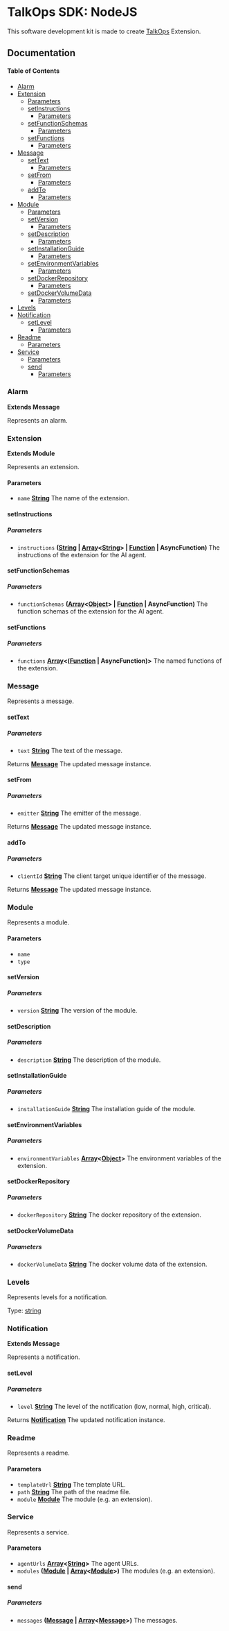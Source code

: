 # TalkOps SDK: NodeJS

This software development kit is made to create [TalkOps](https://link.talkops.app/talkops) Extension.

## Documentation

<!-- Generated by documentation.js. Update this documentation by updating the source code. -->

#### Table of Contents

*   [Alarm](#alarm)
*   [Extension](#extension)
    *   [Parameters](#parameters)
    *   [setInstructions](#setinstructions)
        *   [Parameters](#parameters-1)
    *   [setFunctionSchemas](#setfunctionschemas)
        *   [Parameters](#parameters-2)
    *   [setFunctions](#setfunctions)
        *   [Parameters](#parameters-3)
*   [Message](#message)
    *   [setText](#settext)
        *   [Parameters](#parameters-4)
    *   [setFrom](#setfrom)
        *   [Parameters](#parameters-5)
    *   [addTo](#addto)
        *   [Parameters](#parameters-6)
*   [Module](#module)
    *   [Parameters](#parameters-7)
    *   [setVersion](#setversion)
        *   [Parameters](#parameters-8)
    *   [setDescription](#setdescription)
        *   [Parameters](#parameters-9)
    *   [setInstallationGuide](#setinstallationguide)
        *   [Parameters](#parameters-10)
    *   [setEnvironmentVariables](#setenvironmentvariables)
        *   [Parameters](#parameters-11)
    *   [setDockerRepository](#setdockerrepository)
        *   [Parameters](#parameters-12)
    *   [setDockerVolumeData](#setdockervolumedata)
        *   [Parameters](#parameters-13)
*   [Levels](#levels)
*   [Notification](#notification)
    *   [setLevel](#setlevel)
        *   [Parameters](#parameters-14)
*   [Readme](#readme)
    *   [Parameters](#parameters-15)
*   [Service](#service)
    *   [Parameters](#parameters-16)
    *   [send](#send)
        *   [Parameters](#parameters-17)

### Alarm

**Extends Message**

Represents an alarm.

### Extension

**Extends Module**

Represents an extension.

#### Parameters

*   `name` **[String](https://developer.mozilla.org/docs/Web/JavaScript/Reference/Global_Objects/String)** The name of the extension.

#### setInstructions

##### Parameters

*   `instructions` **([String](https://developer.mozilla.org/docs/Web/JavaScript/Reference/Global_Objects/String) | [Array](https://developer.mozilla.org/docs/Web/JavaScript/Reference/Global_Objects/Array)<[String](https://developer.mozilla.org/docs/Web/JavaScript/Reference/Global_Objects/String)> | [Function](https://developer.mozilla.org/docs/Web/JavaScript/Reference/Statements/function) | AsyncFunction)** The instructions of the extension for the AI agent.

#### setFunctionSchemas

##### Parameters

*   `functionSchemas` **([Array](https://developer.mozilla.org/docs/Web/JavaScript/Reference/Global_Objects/Array)<[Object](https://developer.mozilla.org/docs/Web/JavaScript/Reference/Global_Objects/Object)> | [Function](https://developer.mozilla.org/docs/Web/JavaScript/Reference/Statements/function) | AsyncFunction)** The function schemas of the extension for the AI agent.

#### setFunctions

##### Parameters

*   `functions` **[Array](https://developer.mozilla.org/docs/Web/JavaScript/Reference/Global_Objects/Array)<([Function](https://developer.mozilla.org/docs/Web/JavaScript/Reference/Statements/function) | AsyncFunction)>** The named functions of the extension.

### Message

Represents a message.

#### setText

##### Parameters

*   `text` **[String](https://developer.mozilla.org/docs/Web/JavaScript/Reference/Global_Objects/String)** The text of the message.

Returns **[Message](#message)** The updated message instance.

#### setFrom

##### Parameters

*   `emitter` **[String](https://developer.mozilla.org/docs/Web/JavaScript/Reference/Global_Objects/String)** The emitter of the message.

Returns **[Message](#message)** The updated message instance.

#### addTo

##### Parameters

*   `clientId` **[String](https://developer.mozilla.org/docs/Web/JavaScript/Reference/Global_Objects/String)** The client target unique identifier of the message.

Returns **[Message](#message)** The updated message instance.

### Module

Represents a module.

#### Parameters

*   `name` &#x20;
*   `type` &#x20;

#### setVersion

##### Parameters

*   `version` **[String](https://developer.mozilla.org/docs/Web/JavaScript/Reference/Global_Objects/String)** The version of the module.

#### setDescription

##### Parameters

*   `description` **[String](https://developer.mozilla.org/docs/Web/JavaScript/Reference/Global_Objects/String)** The description of the module.

#### setInstallationGuide

##### Parameters

*   `installationGuide` **[String](https://developer.mozilla.org/docs/Web/JavaScript/Reference/Global_Objects/String)** The installation guide of the module.

#### setEnvironmentVariables

##### Parameters

*   `environmentVariables` **[Array](https://developer.mozilla.org/docs/Web/JavaScript/Reference/Global_Objects/Array)<[Object](https://developer.mozilla.org/docs/Web/JavaScript/Reference/Global_Objects/Object)>** The environment variables of the extension.

#### setDockerRepository

##### Parameters

*   `dockerRepository` **[String](https://developer.mozilla.org/docs/Web/JavaScript/Reference/Global_Objects/String)** The docker repository of the extension.

#### setDockerVolumeData

##### Parameters

*   `dockerVolumeData` **[String](https://developer.mozilla.org/docs/Web/JavaScript/Reference/Global_Objects/String)** The docker volume data of the extension.

### Levels

Represents levels for a notification.

Type: [string](https://developer.mozilla.org/docs/Web/JavaScript/Reference/Global_Objects/String)

### Notification

**Extends Message**

Represents a notification.

#### setLevel

##### Parameters

*   `level` **[String](https://developer.mozilla.org/docs/Web/JavaScript/Reference/Global_Objects/String)** The level of the notification (low, normal, high, critical).

Returns **[Notification](#notification)** The updated notification instance.

### Readme

Represents a readme.

#### Parameters

*   `templateUrl` **[String](https://developer.mozilla.org/docs/Web/JavaScript/Reference/Global_Objects/String)** The template URL.
*   `path` **[String](https://developer.mozilla.org/docs/Web/JavaScript/Reference/Global_Objects/String)** The path of the readme file.
*   `module` **[Module](#module)** The module (e.g. an extension).

### Service

Represents a service.

#### Parameters

*   `agentUrls` **[Array](https://developer.mozilla.org/docs/Web/JavaScript/Reference/Global_Objects/Array)<[String](https://developer.mozilla.org/docs/Web/JavaScript/Reference/Global_Objects/String)>** The agent URLs.
*   `modules` **([Module](#module) | [Array](https://developer.mozilla.org/docs/Web/JavaScript/Reference/Global_Objects/Array)<[Module](#module)>)** The modules (e.g. an extension).

#### send

##### Parameters

*   `messages` **([Message](#message) | [Array](https://developer.mozilla.org/docs/Web/JavaScript/Reference/Global_Objects/Array)<[Message](#message)>)** The messages.
